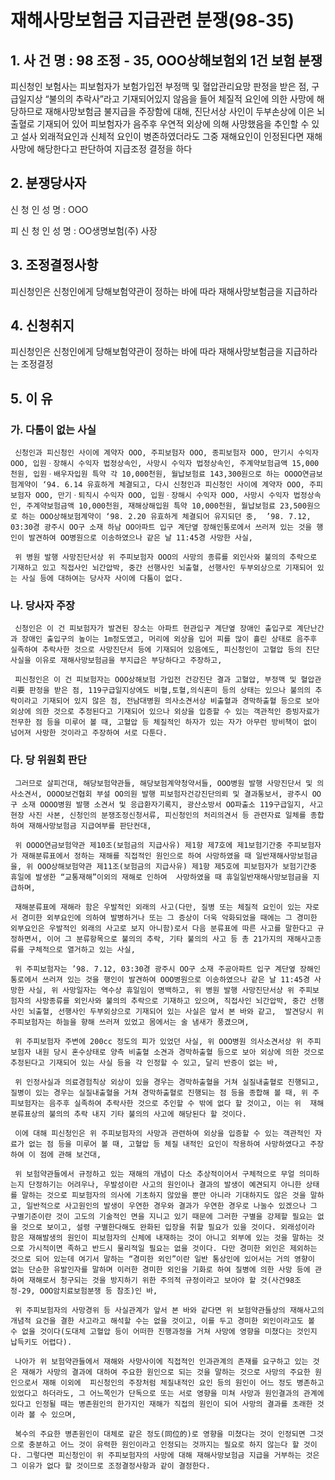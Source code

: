 # 재해사망보험금 지급관련 분쟁(98-35)

## 1. 사 건 명 : 98 조정 - 35, OOO상해보험외 1건 보험 분쟁

 피신청인 보험사는 피보험자가 보험가입전 부정맥 및 혈압관리요망 판정을 받은 점, 구급일지상 “불의의 추락사”라고 기재되어있지 않음을 들어 체질적 요인에 의한 사망에 해당하므로 재해사망보험금 불지급을 주장함에 대해, 진단서상 사인이 두부손상에 이은 뇌출혈로 기재되어 있어 피보험자가 음주후 우연적 외상에 의해 사망했음을 추인할 수 있고 설사 외래적요인과 신체적 요인이 병존하였더라도 그중 재해요인이 인정된다면 재해사망에 해당한다고 판단하여 지급조정 결정을 하다  



## 2. 분쟁당사자                                               
   신  청  인 
       성  명 : OOO 

   피  신  청  인 
       성  명 : OO생명보험(주) 사장


## 3. 조정결정사항
   피신청인은 신청인에게 당해보험약관이 정하는 바에 따라 재해사망보험금을 지급하라


## 4. 신청취지
   피신청인은 신청인에게 당해보험약관이 정하는 바에 따라 재해사망보험금을 지급하라는 조정결정


## 5. 이    유

### 가. 다툼이 없는 사실
     신청인과 피신청인 사이에 계약자 OOO, 주피보험자 OOO, 종피보험자 OOO, 만기시 수익자 OOO, 입원ㆍ장해시 수익자 법정상속인, 사망시 수익자 법정상속인, 주계약보험금액 15,000천원, 입원ㆍ배우자입원 특약 각 10,000천원, 월납보험료 143,300원으로 하는 OOOO연금보험계약이 ‘94. 6.14 유효하게 체결되고, 다시 신청인과 피신청인 사이에 계약자 OOO, 주피보험자 OOO, 만기ㆍ퇴직시 수익자 OOO, 입원ㆍ장해시 수익자 OOO, 사망시 수익자 법정상속인, 주계약보험금액 10,000천원, 재해상해입원 특약 10,000천원, 월납보험료 23,500원으로 하는 OOO상해보험계약이 ‘98. 2.20 유효하게 체결되어 유지되던 중,  ’98. 7.12, 03:30경 광주시 OO구 소재 하남 OO아파트 입구 계단옆 장해인통로에서 쓰러져 있는 것을 행인이 발견하여 OO병원으로 이송하였으나 같은 날 11:45경 사망한 사실,

     위 병원 발행 사망진단서상 위 주피보험자 OOO의 사망의 종류를 외인사와 불의의 추락으로 기재하고 있고 직접사인 뇌간압박, 중간 선행사인 뇌출혈, 선행사인 두부외상으로 기재되어 있는 사실 등에 대하여는 당사자 사이에 다툼이 없다.


### 나. 당사자 주장
     신청인은 이 건 피보험자가 발견된 장소는 아파트 현관입구 계단옆 장애인 출입구로 계단난간과 장애인 출입구의 높이는 1m정도였고, 머리에 외상을 입어 피를 많이 흘린 상태로 음주후 실족하여 추락사한 것으로 사망진단서 등에 기재되어 있음에도, 피신청인이 고혈압 등의 진단사실을 이유로 재해사망보험금을 부지급은 부당하다고 주장하고,

     피신청인은 이 건 피보험자는 OOO상해보험 가입전 건강진단 결과 고혈압, 부정맥 및 혈압관리要 판정을 받은 점, 119구급일지상에도 비혈,토혈,의식혼미 등의 상태는 있으나 불의의 추락이라고 기재되어 있지 않은 점, 전남대병원 의사소견서상 비출혈과 경막하출혈 등으로 보아 외상에 의한 것으로 추정된다고 기재되어 있으나 외상을 입증할 수 있는 객관적인 증빙자료가 전무한 점 등을 미루어 볼 때, 고혈압 등 체질적인 하자가 있는 자가 아무런 방비책이 없이 넘어져 사망한 것이라고 주장하여 서로 다툰다.


### 다. 당 위원회 판단
     그러므로 살피건대, 해당보험약관들, 해당보험계약청약서들, OOO병원 발행 사망진단서 및 의사소견서, OOOO보건협회 부설 OO의원 발행 피보험자건강진단의뢰 및 결과통보서, 광주시 OO구 소재 OOOO병원 발행 소견서 및 응급환자기록지, 광산소방서 OO파출소 119구급일지, 사고현장 사진 사본, 신청인의 분쟁조정신청서류, 피신청인의 처리의견서 등 관련자료 일체를 종합하여 재해사망보험금 지급여부를 판단컨대,

     위 OOOO연금보험약관 제10조(보험금의 지급사유) 제1항 제7호에 제1보험기간중 주피보험자가 재해분류표에서 정하는 재해를 직접적인 원인으로 하여 사망하였을 때 일반재해사망보험금을, 위 OOO상해보험약관 제11조(보험금의 지급사유) 제1항 제5호에 피보험자가 보험기간중 휴일에 발생한 “교통재해”이외의 재해로 인하여  사망하였을 때 휴일일반재해사망보험금을 지급하며,

     재해분류표에 재해라 함은 우발적인 외래의 사고(다만, 질병 또는 체질적 요인이 있는 자로서 경미한 외부요인에 의하여 발병하거나 또는 그 증상이 더욱 악화되었을 때에는 그 경미한 외부요인은 우발적인 외래의 사고로 보지 아니함)로서 다음 분류표에 따른 사고를 말한다고 규정하면서, 이어 그 분류항목으로 불의의 추락, 기타 불의의 사고 등 총 21가지의 재해사고종류를 구체적으로 열거하고 있는 사실,

     위 주피보험자는 ’98. 7.12, 03:30경 광주시 OO구 소재 주공아파트 입구 계단옆 장해인통로에서 쓰러져 있는 것을 행인이 발견하여 OOO병원으로 이송하였으나 같은 날 11:45경 사망한 사실, 위 사망일자는 역수상 휴일임이 명백하고, 위 병원 발행 사망진단서상 위 주피보험자의 사망종류를 외인사와 불의의 추락으로 기재하고 있으며, 직접사인 뇌간압박, 중간 선행사인 뇌출혈, 선행사인 두부외상으로 기재되어 있는 사실은 앞서 본 바와 같고,  발견당시 위 주피보험자는 하늘을 향해 쓰러져 있었고 몸에서는 술 냄새가 풍겼으며,

     위 주피보험자 주변에 200cc 정도의 피가 있었던 사실, 위 OOO병원 의사소견서상 위 주피보험자 내원 당시 혼수상태로 양측 비출혈 소견과 경막하출혈 등으로 보아 외상에 의한 것으로 추정된다고 기재되어 있는 사실 등을 각 인정할 수 있고, 달리 반증이 없는 바,

     위 인정사실과 의료경험칙상 외상이 있을 경우는 경막하출혈을 거쳐 실질내출혈로 진행되고, 질병이 있는 경우는 실질내출혈을 거쳐 경막하출혈로 진행되는 점 등을 종합해 볼 때, 위 주피보험자는 음주후 실족하여 추락사한 것으로 추인할 수 밖에 없다 할 것이고, 이는 위  재해분류표상의 불의의 추락 내지 기타 불의의 사고에 해당된다 할 것이다.

     이에 대해 피신청인은 위 주피보험자의 사망과 관련하여 외상을 입증할 수 있는 객관적인 자료가 없는 점 등을 미루어 볼 때, 고혈압 등 체질 내적인 요인이 작용하여 사망하였다고 주장하여 이 점에 관해 보건대, 

     위 보험약관들에서 규정하고 있는 재해의 개념이 다소 추상적이어서 구체적으로 무얼 의미하는지 단정하기는 어려우나, 우발성이란 사고의 원인이나 결과의 발생이 예견되지 아니한 상태를 말하는 것으로 피보험자의 의사에 기초하지 않았을 뿐만 아니라 기대하지도 않은 것을 말하고, 일반적으로 사고원인의 발생이 우연한 경우와 결과가 우연한 경우로 나눌수 있겠으나 그 구별기준이란 것이 고도의 기술적인 면을 지니고 있기 때문에 그러한 구별을 강제할 필요는 없을 것으로 보이고, 설령 구별한다해도 완화된 입장을 취할 필요가 있을 것이다. 외래성이라 함은 재해발생의 원인이 피보험자의 신체에 내재하는 것이 아니고 외부에 있는 것을 말하는 것으로 가시적이면 족하고 반드시 물리적일 필요는 없을 것이다. 다만 경미한 외인은 제외하는 것으로 되어 있는데 여기서 말하는 “경미한 외인”이란 일반 통상인에 있어서는 거의 영향이 없는 단순한 유발인자를 말하며 이러한 경미한 외인을 기화로 하여 질병에 의한 사망 등에 관하여 재해로서 청구되는 것을 방지하기 위한 주의적 규정이라고 보아야 할 것(사건98조정-29, OOO암치료보험분쟁 등 참조)인 바,

     위 주피보험자의 사망경위 등 사실관계가 앞서 본 바와 같다면 위 보험약관들상의 재해사고의 개념적 요건을 결한 사고라고 해석할 수는 없을 것이고, 이를 두고 경미한 외인이라고도 볼 수 없을 것이다(도대체 고혈압 등이 어떠한 진행과정을 거쳐 사망에 영향을 미쳤다는 것인지 납득키도 어렵다).

     나아가 위 보험약관들에서 재해와 사망사이에 직접적인 인과관계의 존재를 요구하고 있는 것은 재해가 사망의 결과에 대하여 주요한 원인으로 되는 것을 말하는 것으로 사망의 주요한 원인으로서 재해 이외에  피신청인의 주장처럼 체질내적인 요인 등의 원인이 어느 정도 병존하고 있었다고 하더라도, 그 어느쪽인가 단독으로 또는 서로 영향을 미쳐 사망과 원인결과의 관계에 있다고 인정될 때는 병존원인의 한가지인 재해가 직접의 원인이 되어 사망의 결과를 초래한 것이라 볼 수 있으며,

     복수의 주요한 병존원인이 대체로 같은 정도(同位的)로 영향을 미쳤다는 것이 인정되면 그것으로 충분하고 어느 것이 유력한 원인이라고 인정되는 것까지는 필요로 하지 않는다 할 것이다. 그렇다면 피신청인이 위 주피보험자의 사망에 대해 재해사망보험금 지급을 거부하는 것은 그 이유가 없다 할 것이므로 조정결정사항과 같이 결정한다.
